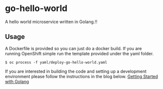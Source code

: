 # go-hello-world
A hello world microservice written in Golang.!!

## Usage
A Dockerfile is provided so you can just do a docker build. If you are running OpenShift simple run the template provided under the yaml folder.

```$ oc process -f yaml/deploy-go-hello-world.yaml```

If you are interested in building the code and setting up a development environment please follow the instructions in the blog below.
[Getting Started with Golang](https://keithtenzer.com/2019/06/13/the-coffee-is-getting-cold-its-time-to-go-getting-started-building-microservice/)
